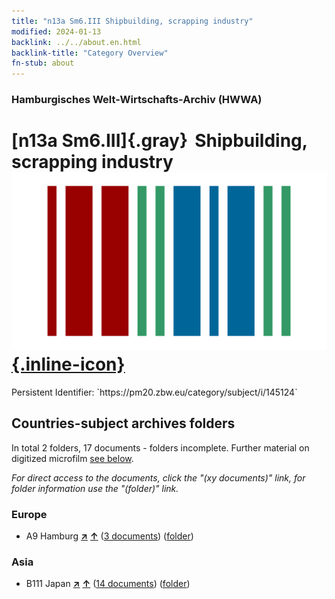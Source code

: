 ```yaml
---
title: "n13a Sm6.III Shipbuilding, scrapping industry"
modified: 2024-01-13
backlink: ../../about.en.html
backlink-title: "Category Overview"
fn-stub: about
---
```


### Hamburgisches Welt-Wirtschafts-Archiv (HWWA)

# [n13a Sm6.III]{.gray}&#8201; Shipbuilding, scrapping industry &#160; [![Wikidata](/images/Wikidata-logo.svg "Wikidata"){.inline-icon}](http://www.wikidata.org/entity/Q104710650)

<div class="hint">Persistent Identifier: `https://pm20.zbw.eu/category/subject/i/145124`</div>







## Countries-subject archives folders







In total 2 folders, 17 documents - folders incomplete. Further material on digitized microfilm [see below](#filmsections).

_For direct access to the documents, click the "(xy documents)" link, for folder information use the "(folder)" link._



### Europe

- A9 Hamburg [**&nearr;**](../../../geo/i/140905/about.en.html "Hamburg (all folders)") [**&uarr;**](../../../geo/about.en.html#A9 "Country category system") (<a href="https://pm20.zbw.eu/iiifview/folder/sh/140905,145124" title="about: Hamburg : Shipbuilding, scrapping industry" target="_blank">3 documents</a>) ([folder](../../../../folder/sh/1409xx/140905/1451xx/145124/about.en.html))

### Asia

- B111 Japan [**&nearr;**](../../../geo/i/141272/about.en.html "Japan (all folders)") [**&uarr;**](../../../geo/about.en.html#B111 "Country category system") (<a href="https://pm20.zbw.eu/iiifview/folder/sh/141272,145124" title="about: Japan : Shipbuilding, scrapping industry" target="_blank">14 documents</a>) ([folder](../../../../folder/sh/1412xx/141272/1451xx/145124/about.en.html))



<a id="filmsections" />













